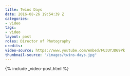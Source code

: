 ```yaml
---
title: Twins Days
date: 2016-08-26 19:54:39 Z
categories:
- video
tags:
- video
layout: post
roles: Director of Photography
credits: 
video-source: https://www.youtube.com/embed/FU3UYJD69Pk
thumbnail-source: "/images/twins-days.jpg"
---
```


{% include _video-post.html %}

